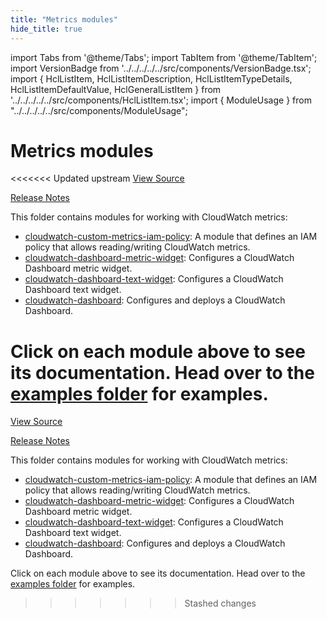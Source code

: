 ```yaml
---
title: "Metrics modules"
hide_title: true
---
```


import Tabs from '@theme/Tabs';
import TabItem from '@theme/TabItem';
import VersionBadge from '../../../../../src/components/VersionBadge.tsx';
import { HclListItem, HclListItemDescription, HclListItemTypeDetails, HclListItemDefaultValue, HclGeneralListItem } from '../../../../../src/components/HclListItem.tsx';
import { ModuleUsage } from "../../../../../src/components/ModuleUsage";

<VersionBadge repoTitle="AWS Monitoring Modules" version="0.35.9" lastModifiedVersion="0.34.0"/>

# Metrics modules

<<<<<<< Updated upstream
<a href="https://github.com/tnn-gruntwork-io/terraform-aws-monitoring/tree/v0.35.9/modules/metrics" className="link-button" title="View the source code for this module in GitHub.">View Source</a>

<a href="https://github.com/tnn-gruntwork-io/terraform-aws-monitoring/releases/tag/v0.34.0" className="link-button" title="Release notes for only versions which impacted this module.">Release Notes</a>

This folder contains modules for working with CloudWatch metrics:

*   [cloudwatch-custom-metrics-iam-policy](https://github.com/tnn-gruntwork-io/terraform-aws-monitoring/tree/v0.35.9/modules/metrics/cloudwatch-custom-metrics-iam-policy): A module that defines
    an IAM policy that allows reading/writing CloudWatch metrics.
*   [cloudwatch-dashboard-metric-widget](https://github.com/tnn-gruntwork-io/terraform-aws-monitoring/tree/v0.35.9/modules/metrics/cloudwatch-dashboard-metric-widget): Configures a CloudWatch Dashboard metric widget.
*   [cloudwatch-dashboard-text-widget](https://github.com/tnn-gruntwork-io/terraform-aws-monitoring/tree/v0.35.9/modules/metrics/cloudwatch-dashboard-text-widget): Configures a CloudWatch Dashboard text widget.
*   [cloudwatch-dashboard](https://github.com/tnn-gruntwork-io/terraform-aws-monitoring/tree/v0.35.9/modules/metrics/cloudwatch-dashboard): Configures and deploys a CloudWatch Dashboard.

Click on each module above to see its documentation. Head over to the [examples folder](https://github.com/tnn-gruntwork-io/terraform-aws-monitoring/tree/v0.35.9/examples) for examples.
=======
<a href="https://github.com/tnn-gruntwork-io/terraform-aws-monitoring/tree/v0.35.9/modules/metrics" className="link-button" title="View the source code for this module in GitHub.">View Source</a>

<a href="https://github.com/tnn-gruntwork-io/terraform-aws-monitoring/releases/tag/v0.34.0" className="link-button" title="Release notes for only versions which impacted this module.">Release Notes</a>

This folder contains modules for working with CloudWatch metrics:

*   [cloudwatch-custom-metrics-iam-policy](https://github.com/tnn-gruntwork-io/terraform-aws-monitoring/tree/v0.35.9/modules/metrics/cloudwatch-custom-metrics-iam-policy): A module that defines
    an IAM policy that allows reading/writing CloudWatch metrics.
*   [cloudwatch-dashboard-metric-widget](https://github.com/tnn-gruntwork-io/terraform-aws-monitoring/tree/v0.35.9/modules/metrics/cloudwatch-dashboard-metric-widget): Configures a CloudWatch Dashboard metric widget.
*   [cloudwatch-dashboard-text-widget](https://github.com/tnn-gruntwork-io/terraform-aws-monitoring/tree/v0.35.9/modules/metrics/cloudwatch-dashboard-text-widget): Configures a CloudWatch Dashboard text widget.
*   [cloudwatch-dashboard](https://github.com/tnn-gruntwork-io/terraform-aws-monitoring/tree/v0.35.9/modules/metrics/cloudwatch-dashboard): Configures and deploys a CloudWatch Dashboard.

Click on each module above to see its documentation. Head over to the [examples folder](https://github.com/tnn-gruntwork-io/terraform-aws-monitoring/tree/v0.35.9/examples) for examples.
>>>>>>> Stashed changes


<!-- ##DOCS-SOURCER-START
{
  "originalSources": [
<<<<<<< Updated upstream
    "https://github.com/tnn-gruntwork-io/terraform-aws-monitoring/tree/v0.35.9/modules/metrics/readme.md",
    "https://github.com/tnn-gruntwork-io/terraform-aws-monitoring/tree/v0.35.9/modules/metrics/variables.tf",
    "https://github.com/tnn-gruntwork-io/terraform-aws-monitoring/tree/v0.35.9/modules/metrics/outputs.tf"
=======
    "https://github.com/tnn-gruntwork-io/terraform-aws-monitoring/tree/v0.35.9/modules/metrics/readme.md",
    "https://github.com/tnn-gruntwork-io/terraform-aws-monitoring/tree/v0.35.9/modules/metrics/variables.tf",
    "https://github.com/tnn-gruntwork-io/terraform-aws-monitoring/tree/v0.35.9/modules/metrics/outputs.tf"
>>>>>>> Stashed changes
  ],
  "sourcePlugin": "module-catalog-api",
  "hash": "d184122b4c597164baddfd10c8978da3"
}
##DOCS-SOURCER-END -->
